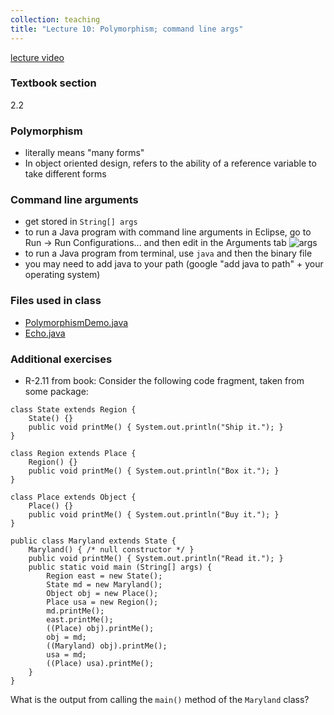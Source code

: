 ```yaml
---
collection: teaching
title: "Lecture 10: Polymorphism; command line args"
---
```


[lecture video](https://youtu.be/gXnTjGh9tmo)

### Textbook section
2.2

### Polymorphism
* literally means "many forms"
* In object oriented design, refers to the ability of a reference variable to
	take different forms

### Command line arguments
* get stored in `String[] args`
* to run a Java program with command line arguments in Eclipse, go to Run ->
	Run Configurations... and then edit in the Arguments tab
![args](https://lgw2.github.io/teaching/csci132-fall-2022/lectures/args.png)
* to run a Java program from terminal, use `java` and then the binary file
* you may need to add java to your path (google "add java to path" + your
	operating system)

### Files used in class
* [PolymorphismDemo.java](https://lgw2.github.io/teaching/csci132-fall-2022/lectures/PolymorphismDemo.java)
* [Echo.java](https://lgw2.github.io/teaching/csci132-fall-2022/lectures/Echo.java)

### Additional exercises
* R-2.11 from book: Consider the following code fragment, taken from some
	package:

```
class State extends Region {
	State() {}
	public void printMe() { System.out.println("Ship it."); }
}

class Region extends Place {
	Region() {}
	public void printMe() { System.out.println("Box it."); }
}

class Place extends Object {
	Place() {}
	public void printMe() { System.out.println("Buy it."); }
}

public class Maryland extends State {
	Maryland() { /* null constructor */ }
	public void printMe() { System.out.println("Read it."); }
	public static void main (String[] args) {
		Region east = new State();
		State md = new Maryland();
		Object obj = new Place();
		Place usa = new Region();
		md.printMe();
		east.printMe();
		((Place) obj).printMe();
		obj = md;
		((Maryland) obj).printMe();
		usa = md;
		((Place) usa).printMe();
	}
}
```

What is the output from calling the `main()` method of the `Maryland` class?
